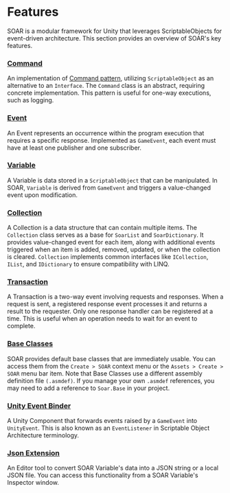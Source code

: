 # Features

SOAR is a modular framework for Unity that leverages ScriptableObjects for event-driven architecture.
This section provides an overview of SOAR's key features.


### [Command](../3-soar-core/command.md)

An implementation of [Command pattern](https://gameprogrammingpatterns.com/command.html), utilizing `ScriptableObject` as an alternative to an `Interface`.
The `Command` class is an abstract, requiring concrete implementation.
This pattern is useful for one-way executions, such as logging.


### [Event](../3-soar-core/gameevent.md)

An Event represents an occurrence within the program execution that requires a specific response.
Implemented as `GameEvent`, each event must have at least one publisher and one subscriber.


### [Variable](../3-soar-core/variable.md)

A Variable is data stored in a `ScriptableObject` that can be manipulated.
In SOAR, `Variable` is derived from `GameEvent` and triggers a value-changed event upon modification.


### [Collection](../3-soar-core/collection.md)

A Collection is a data structure that can contain multiple items.
The `Collection` class serves as a base for `SoarList` and `SoarDictionary`.
It provides value-changed event for each item, along with additional events triggered when an item is added, removed, updated, or when the collection is cleared.
`Collection` implements common interfaces like `ICollection`, `IList`, and `IDictionary` to ensure compatibility with LINQ.


### [Transaction](../3-soar-core/transaction.md)

A Transaction is a two-way event involving requests and responses.
When a request is sent, a registered response event processes it and returns a result to the requester.
Only one response handler can be registered at a time.
This is useful when an operation needs to wait for an event to complete.


### [Base Classes](../4-fundamentals/base-classes.md)

SOAR provides default base classes that are immediately usable.
You can access them from the `Create > SOAR` context menu or the `Assets > Create > SOAR` menu bar item.
Note that Base Classes use a different assembly definition file `(.asmdef)`.
If you manage your own `.asmdef` references, you may need to add a reference to `Soar.Base` in your project.


### [Unity Event Binder](../3-soar-core/gameevent.md#unity-event-binder)

A Unity Component that forwards events raised by a `GameEvent` into `UnityEvent`.
This is also known as an `EventListener` in Scriptable Object Architecture terminology.


### [Json Extension](../5-utilities/json-extension.md)

An Editor tool to convert SOAR Variable's data into a JSON string or a local JSON file.
You can access this functionality from a SOAR Variable's Inspector window.


[ScriptableObject]: https://docs.unity3d.com/Manual/class-ScriptableObject.html
[R3]: https://github.com/Cysharp/R3
